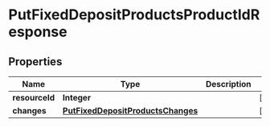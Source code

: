 # PutFixedDepositProductsProductIdResponse

## Properties
Name | Type | Description | Notes
------------ | ------------- | ------------- | -------------
**resourceId** | **Integer** |  |  [optional]
**changes** | [**PutFixedDepositProductsChanges**](PutFixedDepositProductsChanges.md) |  |  [optional]
